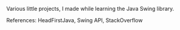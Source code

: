 Various little projects, I made while learning the Java Swing library. 

References: HeadFirstJava, Swing API, StackOverflow
